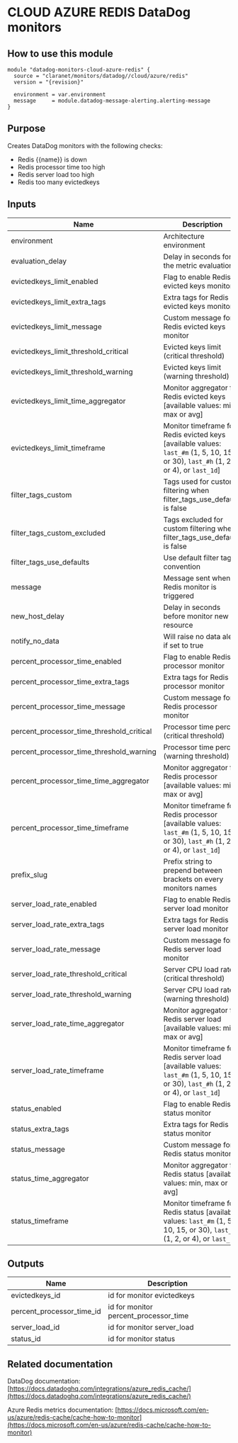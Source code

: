 # CLOUD AZURE REDIS DataDog monitors

## How to use this module

```
module "datadog-monitors-cloud-azure-redis" {
  source = "claranet/monitors/datadog//cloud/azure/redis"
  version = "{revision}"

  environment = var.environment
  message     = module.datadog-message-alerting.alerting-message
}

```

## Purpose

Creates DataDog monitors with the following checks:

- Redis {{name}} is down
- Redis processor time too high
- Redis server load too high
- Redis too many evictedkeys

## Inputs

| Name | Description | Type | Default | Required |
|------|-------------|------|---------|:-----:|
| environment | Architecture environment | `string` | n/a | yes |
| evaluation\_delay | Delay in seconds for the metric evaluation | `number` | `900` | no |
| evictedkeys\_limit\_enabled | Flag to enable Redis evicted keys monitor | `string` | `"true"` | no |
| evictedkeys\_limit\_extra\_tags | Extra tags for Redis evicted keys monitor | `list(string)` | `[]` | no |
| evictedkeys\_limit\_message | Custom message for Redis evicted keys monitor | `string` | `""` | no |
| evictedkeys\_limit\_threshold\_critical | Evicted keys limit (critical threshold) | `number` | `100` | no |
| evictedkeys\_limit\_threshold\_warning | Evicted keys limit (warning threshold) | `number` | `0` | no |
| evictedkeys\_limit\_time\_aggregator | Monitor aggregator for Redis evicted keys [available values: min, max or avg] | `string` | `"avg"` | no |
| evictedkeys\_limit\_timeframe | Monitor timeframe for Redis evicted keys [available values: `last_#m` (1, 5, 10, 15, or 30), `last_#h` (1, 2, or 4), or `last_1d`] | `string` | `"last_5m"` | no |
| filter\_tags\_custom | Tags used for custom filtering when filter\_tags\_use\_defaults is false | `string` | `"*"` | no |
| filter\_tags\_custom\_excluded | Tags excluded for custom filtering when filter\_tags\_use\_defaults is false | `string` | `""` | no |
| filter\_tags\_use\_defaults | Use default filter tags convention | `string` | `"true"` | no |
| message | Message sent when a Redis monitor is triggered | `any` | n/a | yes |
| new\_host\_delay | Delay in seconds before monitor new resource | `number` | `300` | no |
| notify\_no\_data | Will raise no data alert if set to true | `bool` | `true` | no |
| percent\_processor\_time\_enabled | Flag to enable Redis processor monitor | `string` | `"true"` | no |
| percent\_processor\_time\_extra\_tags | Extra tags for Redis processor monitor | `list(string)` | `[]` | no |
| percent\_processor\_time\_message | Custom message for Redis processor monitor | `string` | `""` | no |
| percent\_processor\_time\_threshold\_critical | Processor time percent (critical threshold) | `number` | `80` | no |
| percent\_processor\_time\_threshold\_warning | Processor time percent (warning threshold) | `number` | `60` | no |
| percent\_processor\_time\_time\_aggregator | Monitor aggregator for Redis processor [available values: min, max or avg] | `string` | `"min"` | no |
| percent\_processor\_time\_timeframe | Monitor timeframe for Redis processor [available values: `last_#m` (1, 5, 10, 15, or 30), `last_#h` (1, 2, or 4), or `last_1d`] | `string` | `"last_5m"` | no |
| prefix\_slug | Prefix string to prepend between brackets on every monitors names | `string` | `""` | no |
| server\_load\_rate\_enabled | Flag to enable Redis server load monitor | `string` | `"true"` | no |
| server\_load\_rate\_extra\_tags | Extra tags for Redis server load monitor | `list(string)` | `[]` | no |
| server\_load\_rate\_message | Custom message for Redis server load monitor | `string` | `""` | no |
| server\_load\_rate\_threshold\_critical | Server CPU load rate (critical threshold) | `number` | `90` | no |
| server\_load\_rate\_threshold\_warning | Server CPU load rate (warning threshold) | `number` | `70` | no |
| server\_load\_rate\_time\_aggregator | Monitor aggregator for Redis server load [available values: min, max or avg] | `string` | `"min"` | no |
| server\_load\_rate\_timeframe | Monitor timeframe for Redis server load [available values: `last_#m` (1, 5, 10, 15, or 30), `last_#h` (1, 2, or 4), or `last_1d`] | `string` | `"last_5m"` | no |
| status\_enabled | Flag to enable Redis status monitor | `string` | `"true"` | no |
| status\_extra\_tags | Extra tags for Redis status monitor | `list(string)` | `[]` | no |
| status\_message | Custom message for Redis status monitor | `string` | `""` | no |
| status\_time\_aggregator | Monitor aggregator for Redis status [available values: min, max or avg] | `string` | `"max"` | no |
| status\_timeframe | Monitor timeframe for Redis status [available values: `last_#m` (1, 5, 10, 15, or 30), `last_#h` (1, 2, or 4), or `last_1d`] | `string` | `"last_5m"` | no |

## Outputs

| Name | Description |
|------|-------------|
| evictedkeys\_id | id for monitor evictedkeys |
| percent\_processor\_time\_id | id for monitor percent\_processor\_time |
| server\_load\_id | id for monitor server\_load |
| status\_id | id for monitor status |

## Related documentation

DataDog documentation: [https://docs.datadoghq.com/integrations/azure_redis_cache/](https://docs.datadoghq.com/integrations/azure_redis_cache/)

Azure Redis metrics documentation: [https://docs.microsoft.com/en-us/azure/redis-cache/cache-how-to-monitor](https://docs.microsoft.com/en-us/azure/redis-cache/cache-how-to-monitor)
